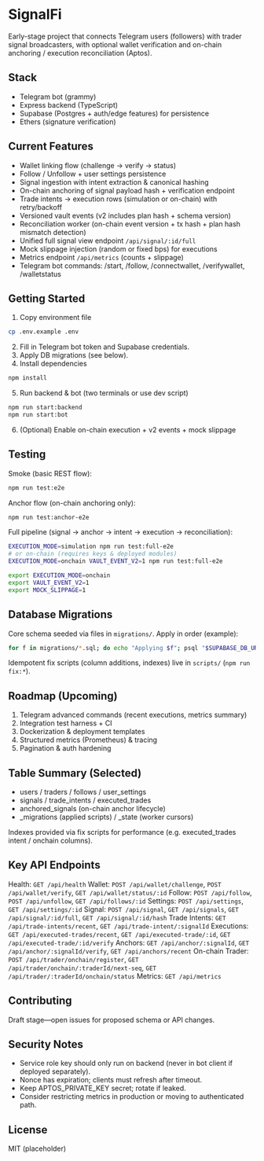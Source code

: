 # SignalFi

Early-stage project that connects Telegram users (followers) with trader signal broadcasters, with optional wallet verification and on-chain anchoring / execution reconciliation (Aptos).

## Stack
- Telegram bot (grammy)
- Express backend (TypeScript)
- Supabase (Postgres + auth/edge features) for persistence
- Ethers (signature verification)

## Current Features
- Wallet linking flow (challenge → verify → status)
- Follow / Unfollow + user settings persistence
- Signal ingestion with intent extraction & canonical hashing
- On-chain anchoring of signal payload hash + verification endpoint
- Trade intents → execution rows (simulation or on-chain) with retry/backoff
- Versioned vault events (v2 includes plan hash + schema version)
- Reconciliation worker (on-chain event version + tx hash + plan hash mismatch detection)
- Unified full signal view endpoint `/api/signal/:id/full`
- Mock slippage injection (random or fixed bps) for executions
- Metrics endpoint `/api/metrics` (counts + slippage)
- Telegram bot commands: /start, /follow, /connectwallet, /verifywallet, /walletstatus

## Getting Started

1. Copy environment file
```bash
cp .env.example .env
```
2. Fill in Telegram bot token and Supabase credentials.
3. Apply DB migrations (see below).
4. Install dependencies
```bash
npm install
```
5. Run backend & bot (two terminals or use dev script)
```bash
npm run start:backend
npm run start:bot
```
6. (Optional) Enable on-chain execution + v2 events + mock slippage
## Testing
Smoke (basic REST flow):
```bash
npm run test:e2e
```
Anchor flow (on-chain anchoring only):
```bash
npm run test:anchor-e2e
```
Full pipeline (signal -> anchor -> intent -> execution -> reconciliation):
```bash
EXECUTION_MODE=simulation npm run test:full-e2e
# or on-chain (requires keys & deployed modules)
EXECUTION_MODE=onchain VAULT_EVENT_V2=1 npm run test:full-e2e
```
```bash
export EXECUTION_MODE=onchain
export VAULT_EVENT_V2=1
export MOCK_SLIPPAGE=1
```

## Database Migrations
Core schema seeded via files in `migrations/`. Apply in order (example):
```bash
for f in migrations/*.sql; do echo "Applying $f"; psql "$SUPABASE_DB_URL" -f "$f"; done
```
Idempotent fix scripts (column additions, indexes) live in `scripts/` (`npm run fix:*`).

## Roadmap (Upcoming)
1. Telegram advanced commands (recent executions, metrics summary)
2. Integration test harness + CI
3. Dockerization & deployment templates
4. Structured metrics (Prometheus) & tracing
5. Pagination & auth hardening

## Table Summary (Selected)
- users / traders / follows / user_settings
- signals / trade_intents / executed_trades
- anchored_signals (on-chain anchor lifecycle)
- _migrations (applied scripts) / _state (worker cursors)

Indexes provided via fix scripts for performance (e.g. executed_trades intent / onchain columns).

## Key API Endpoints
Health: `GET /api/health`
Wallet: `POST /api/wallet/challenge`, `POST /api/wallet/verify`, `GET /api/wallet/status/:id`
Follow: `POST /api/follow`, `POST /api/unfollow`, `GET /api/follows/:id`
Settings: `POST /api/settings`, `GET /api/settings/:id`
Signal: `POST /api/signal`, `GET /api/signals`, `GET /api/signal/:id/full`, `GET /api/signal/:id/hash`
Trade Intents: `GET /api/trade-intents/recent`, `GET /api/trade-intent/:signalId`
Executions: `GET /api/executed-trades/recent`, `GET /api/executed-trade/:id`, `GET /api/executed-trade/:id/verify`
Anchors: `GET /api/anchor/:signalId`, `GET /api/anchor/:signalId/verify`, `GET /api/anchors/recent`
On-chain Trader: `POST /api/trader/onchain/register`, `GET /api/trader/onchain/:traderId/next-seq`, `GET /api/trader/:traderId/onchain/status`
Metrics: `GET /api/metrics`

## Contributing
Draft stage—open issues for proposed schema or API changes.

## Security Notes
- Service role key should only run on backend (never in bot client if deployed separately).
- Nonce has expiration; clients must refresh after timeout.
- Keep APTOS_PRIVATE_KEY secret; rotate if leaked.
- Consider restricting metrics in production or moving to authenticated path.

## License
MIT (placeholder)

